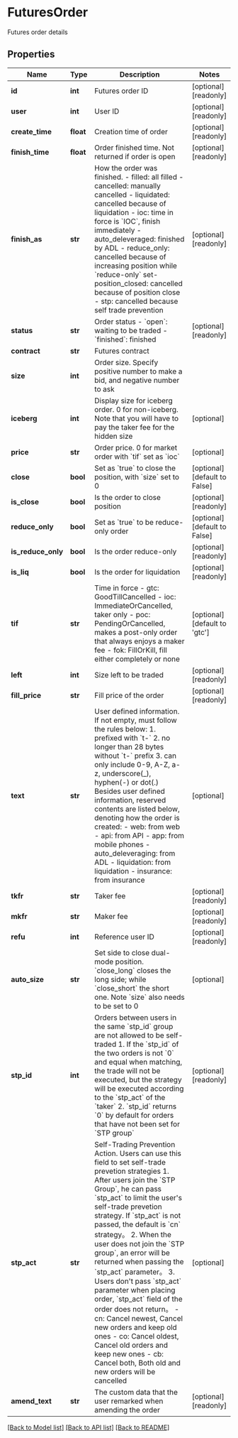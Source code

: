 # FuturesOrder

Futures order details
## Properties
Name | Type | Description | Notes
------------ | ------------- | ------------- | -------------
**id** | **int** | Futures order ID | [optional] [readonly] 
**user** | **int** | User ID | [optional] [readonly] 
**create_time** | **float** | Creation time of order | [optional] [readonly] 
**finish_time** | **float** | Order finished time. Not returned if order is open | [optional] [readonly] 
**finish_as** | **str** | How the order was finished.  - filled: all filled - cancelled: manually cancelled - liquidated: cancelled because of liquidation - ioc: time in force is &#x60;IOC&#x60;, finish immediately - auto_deleveraged: finished by ADL - reduce_only: cancelled because of increasing position while &#x60;reduce-only&#x60; set- position_closed: cancelled because of position close - stp: cancelled because self trade prevention  | [optional] [readonly] 
**status** | **str** | Order status  - &#x60;open&#x60;: waiting to be traded - &#x60;finished&#x60;: finished | [optional] [readonly] 
**contract** | **str** | Futures contract | 
**size** | **int** | Order size. Specify positive number to make a bid, and negative number to ask | 
**iceberg** | **int** | Display size for iceberg order. 0 for non-iceberg. Note that you will have to pay the taker fee for the hidden size | [optional] 
**price** | **str** | Order price. 0 for market order with &#x60;tif&#x60; set as &#x60;ioc&#x60; | [optional] 
**close** | **bool** | Set as &#x60;true&#x60; to close the position, with &#x60;size&#x60; set to 0 | [optional] [default to False]
**is_close** | **bool** | Is the order to close position | [optional] [readonly] 
**reduce_only** | **bool** | Set as &#x60;true&#x60; to be reduce-only order | [optional] [default to False]
**is_reduce_only** | **bool** | Is the order reduce-only | [optional] [readonly] 
**is_liq** | **bool** | Is the order for liquidation | [optional] [readonly] 
**tif** | **str** | Time in force  - gtc: GoodTillCancelled - ioc: ImmediateOrCancelled, taker only - poc: PendingOrCancelled, makes a post-only order that always enjoys a maker fee - fok: FillOrKill, fill either completely or none | [optional] [default to 'gtc']
**left** | **int** | Size left to be traded | [optional] [readonly] 
**fill_price** | **str** | Fill price of the order | [optional] [readonly] 
**text** | **str** | User defined information. If not empty, must follow the rules below:  1. prefixed with &#x60;t-&#x60; 2. no longer than 28 bytes without &#x60;t-&#x60; prefix 3. can only include 0-9, A-Z, a-z, underscore(_), hyphen(-) or dot(.) Besides user defined information, reserved contents are listed below, denoting how the order is created:  - web: from web - api: from API - app: from mobile phones - auto_deleveraging: from ADL - liquidation: from liquidation - insurance: from insurance  | [optional] 
**tkfr** | **str** | Taker fee | [optional] [readonly] 
**mkfr** | **str** | Maker fee | [optional] [readonly] 
**refu** | **int** | Reference user ID | [optional] [readonly] 
**auto_size** | **str** | Set side to close dual-mode position. &#x60;close_long&#x60; closes the long side; while &#x60;close_short&#x60; the short one. Note &#x60;size&#x60; also needs to be set to 0 | [optional] 
**stp_id** | **int** | Orders between users in the same &#x60;stp_id&#x60; group are not allowed to be self-traded  1. If the &#x60;stp_id&#x60; of the two orders is not &#x60;0&#x60; and equal when matching, the trade will not be executed, but the strategy will be executed according to the &#x60;stp_act&#x60; of the &#x60;taker&#x60; 2. &#x60;stp_id&#x60; returns &#x60;0&#x60; by default for orders that have not been set for &#x60;STP group&#x60; | [optional] [readonly] 
**stp_act** | **str** | Self-Trading Prevention Action. Users can use this field to set self-trade prevetion strategies  1. After users join the &#x60;STP Group&#x60;, he can pass &#x60;stp_act&#x60; to limit the user&#39;s self-trade prevetion strategy. If &#x60;stp_act&#x60; is not passed, the default is &#x60;cn&#x60; strategy。 2. When the user does not join the &#x60;STP group&#x60;, an error will be returned when passing the &#x60;stp_act&#x60; parameter。 3. Users don&#39;t pass &#x60;stp_act&#x60; parameter when placing order, &#x60;stp_act&#x60; field of the order does not return。  - cn: Cancel newest, Cancel new orders and keep old ones - co: Cancel oldest, Cancel old orders and keep new ones - cb: Cancel both, Both old and new orders will be cancelled | [optional] 
**amend_text** | **str** | The custom data that the user remarked when amending the order | [optional] [readonly] 

[[Back to Model list]](../README.md#documentation-for-models) [[Back to API list]](../README.md#documentation-for-api-endpoints) [[Back to README]](../README.md)


